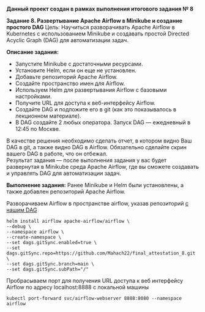 **Данный проект создан в рамках выполнения итогового задания № 8**

**Задание 8. Развертывание Apache Airflow в Minikube и создание простого DAG**
Цель: Научиться разворачивать Apache Airflow в Kubernetes с использованием Minikube и создавать простой Directed Acyclic Graph (DAG) для автоматизации задач.

**Описание задания:**
* Запустите Minikube с достаточными ресурсами.
* Установите Helm, если он еще не установлен.
* Добавьте репозиторий Apache Airflow.
* Создайте пространство имен для Airflow.
* Используем Helm для развертывания Airflow с базовыми настройками.
* Получите URL для доступа к веб-интерфейсу Airflow.
* Создайте DAG и подложите его в git (как это показывалось в лекционном материале).
*  В DAG создайте 2 любых оператора. Запуск DAG — ежедневный в 12:45 по Москве.

В качестве решения необходимо сделать отчет, в котором видно Ваш DAG в git, а также видно DAG в Airflow. Обязательно сделайте скрин вашего DAG в работе, что он отбежал.<br>
Результат задания — после выполнения задания у вас будет развернутая в Minikube среда Apache Airflow, где вы сможете создавать и управлять DAG для автоматизации задач.


**Выполнение задания:**
Ранее Minikube и Helm были установлены, а также добавлен репозиторий Apache Airflow.

Разворачиваем Airflow в пространстве airflow, указав репозиторий [с нашим DAG](https://github.com/Mahach22/final_attestation_8/blob/main/task8.py)
```
helm install airflow apache-airflow/airflow \
--debug \
--namespace airflow \
--create-namespace \
--set dags.gitSync.enabled=true \
--set dags.gitSync.repo=https://github.com/Mahach22/final_attestation_8.git \
--set dags.gitSync.branch=main \
--set dags.gitSync.subPath="/"
```
Пробрасываем порт для получения URL доступа к веб интерфейсу Airflow по адресу localhost:8888 с локальной машины
```
kubectl port-forward svc/airflow-webserver 8888:8080 --namespace airflow
```


